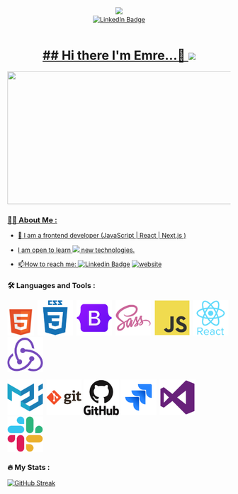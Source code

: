 <div id="header" align="center">
  <img src="https://media.giphy.com/media/M9gbBd9nbDrOTu1Mqx/giphy.gif" width="100"/>
</div>

<div id="badges" align="center">
  <a href="https://www.linkedin.com/in/emre-kesim">
  <img src="https://img.shields.io/badge/LinkedIn-blue?style=for-the-badge&logo=linkedin&logoColor=white" alt="LinkedIn Badge"/>
</div>
  <div align="center"> 
    <img src="https://komarev.com/ghpvc/?username=emrekesim&style=flat-square&color=blue" alt=""/>
    <h1>
  ## Hi there  I'm Emre...👋
  <img src="https://media.giphy.com/media/hvRJCLFzcasrR4ia7z/giphy.gif" width="30px"/>
  </h1>
   </div> 
<div align="center">
  <img src="https://media.giphy.com/media/dWesBcTLavkZuG35MI/giphy.gif" width="600" height="300"/>
</div>



### :technologist: About Me :


- 🔭 I am a frontend developer (JavaScript | React | Next.js )
- I am open to learn <img src="https://media.giphy.com/media/WUlplcMpOCEmTGBtBW/giphy.gif" width="30">  new technologies. 

- :mailbox:How to reach me: [![Linkedin Badge](https://img.shields.io/badge/-Emre_KESIM-blue?style=flat&logo=Linkedin&logoColor=white)](https://www.linkedin.com/in/emre-kesim) [![website](https://img.shields.io/badge/gmail-f1f2f6.svg?&style=for-the-badge&logo=gmail&logoColor=red)](mailto:emrekesim34@gmail.com)


### :hammer_and_wrench: Languages and Tools :
  <div>
<img src="https://github.com/devicons/devicon/blob/master/icons/html5/html5-original.svg" title="HTML5" alt="HTML" width="60" height="60"/>&nbsp;
<img src="https://github.com/devicons/devicon/blob/master/icons/css3/css3-plain-wordmark.svg"  title="CSS3" alt="CSS" width="80" height="80"/>&nbsp;
<img src="https://github.com/devicons/devicon/blob/master/icons/bootstrap/bootstrap-original.svg" title="Bootstrap" alt="Bootstrap" width="80" height="80"/>&nbsp;
<img src="https://github.com/devicons/devicon/blob/master/icons/sass/sass-original.svg"  title="SASS" alt="SASS" width="80" height="80"/>&nbsp;
<img src="https://github.com/devicons/devicon/blob/master/icons/javascript/javascript-original.svg" title="JavaScript" alt="JavaScript" width="80" height="80"/>&nbsp;
<img src="https://github.com/devicons/devicon/blob/master/icons/react/react-original-wordmark.svg" title="React" alt="React" width="80" height="80"/>&nbsp;
<img src="https://github.com/devicons/devicon/blob/master/icons/redux/redux-original.svg" title="Redux" alt="redux" width="80" height="80"/>

<img src="https://github.com/devicons/devicon/blob/master/icons/materialui/materialui-original.svg" title="Material UI" alt="Material UI" width="80" height="80"/>&nbsp;
<img src="https://github.com/devicons/devicon/blob/master/icons/git/git-original-wordmark.svg" title="Git" alt="Git" width="80" height="80"/> 
<img src="https://github.com/devicons/devicon/blob/master/icons/github/github-original-wordmark.svg" title="GitHub" alt="GitHub" width="80" height="80"/> 
<img src="https://github.com/devicons/devicon/blob/master/icons/jira/jira-original.svg" title="Jira"  alt="Jira" width="80" height="80"/>&nbsp;
<img src="https://github.com/devicons/devicon/blob/master/icons/visualstudio/visualstudio-plain.svg" title="VS"  alt="VS" width="80" height="80"/>&nbsp;
<img src="https://github.com/devicons/devicon/blob/master/icons/slack/slack-original.svg" title="Slack"  alt="Slack" width="80" height="80"/>&nbsp;
</div>

### :fire: My Stats :
 [![GitHub Streak](https://github-readme-streak-stats.herokuapp.com?user=emrekesimemre&theme=dark&border_radius=4)](https://git.io/streak-stats)

